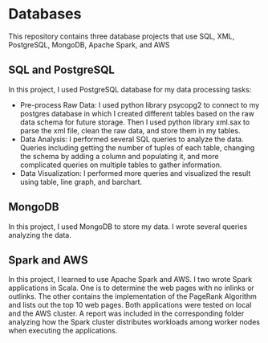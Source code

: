 # Databases

This repository contains three database projects that use SQL, XML, PostgreSQL, MongoDB, Apache Spark, and AWS

## SQL and PostgreSQL
In this project, I used PostgreSQL database for my data processing tasks:

* Pre-process Raw Data: I used python library psycopg2 to connect to my postgres database in which I created different tables based on the raw data schema for future storage. Then I used python library xml.sax to parse the xml file, clean the raw data, and store them in my tables.
* Data Analysis: I performed several SQL queries to analyze the data. Queries including getting the number of tuples of each table, changing the schema by adding a column and populating it, and more complicated queries on multiple tables to gather information.
* Data Visualization: I performed more queries and visualized the result using table, line graph, and barchart.

## MongoDB
In this project, I used MongoDB to store my data. I wrote several queries analyzing the data. 

## Spark and AWS
In this project, I learned to use Apache Spark and AWS. I two wrote Spark applications in Scala. One is to determine the web pages with no inlinks or outlinks. The other contains the implementation of the PageRank Algorithm and lists out the top 10 web pages. Both applications were tested on local and the AWS cluster. A report was included in the corresponding folder analyzing how the Spark cluster distributes workloads among worker nodes when executing the applications.

